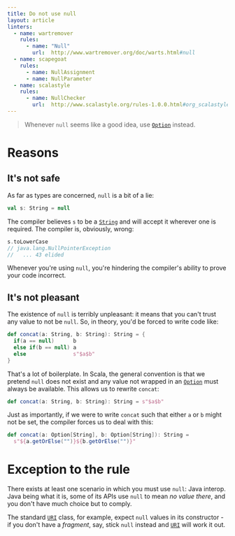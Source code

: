 ```yaml
---
title: Do not use null
layout: article
linters:
  - name: wartremover
    rules:
      - name: "Null"
        url:  http://www.wartremover.org/doc/warts.html#null
  - name: scapegoat
    rules:
      - name: NullAssignment
      - name: NullParameter
  - name: scalastyle
    rules:
      - name: NullChecker
        url:  http://www.scalastyle.org/rules-1.0.0.html#org_scalastyle_scalariform_NullChecker
---
```


> Whenever `null` seems like a good idea, use [`Option`] instead.

# Reasons

## It's not safe

As far as types are concerned, `null` is a bit of a lie:

```scala
val s: String = null
```

The compiler believes `s` to be a [`String`] and will accept it wherever one is required. The compiler is, obviously, wrong:

```scala
s.toLowerCase
// java.lang.NullPointerException
//   ... 43 elided
```

Whenever you're using `null`, you're hindering the compiler's ability to prove your code incorrect.

## It's not pleasant

The existence of `null` is terribly unpleasant: it means that you can't trust any value to not be `null`. So, in theory, you'd be forced to write code like:

```scala
def concat(a: String, b: String): String = {
  if(a == null)      b
  else if(b == null) a
  else               s"$a$b"
}
```

That's a lot of boilerplate. In Scala, the general convention is that we pretend `null` does not exist and any value not wrapped in an [`Option`] must always be available. This allows us to rewrite `concat`:

```scala
def concat(a: String, b: String): String = s"$a$b"
```

Just as importantly, if we were to write `concat` such that either `a` or `b` might not be set, the compiler forces us to deal with this:

```scala
def concat(a: Option[String], b: Option[String]): String =
  s"${a.getOrElse("")}${b.getOrElse("")}"
```

# Exception to the rule

There exists at least one scenario in which you must use `null`: Java interop. Java being what it is, some of its APIs use `null` to mean _no value there_, and you don't have much choice but to comply.

The standard [`URI`] class, for example, expect `null` values in its constructor - if you don't have a _fragment_, say, stick `null` instead and [`URI`] will work it out.

[`Option`]:https://www.scala-lang.org/api/2.12.8/scala/Option.html
[`String`]:https://docs.oracle.com/javase/8/docs/api/java/lang/String.html
[`URI`]:https://docs.oracle.com/javase/8/docs/api/java/net/URI.html
